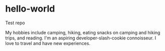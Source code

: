 # hello-world
Test repo

My hobbies include camping, hiking, eating snacks on camping and hiking trips, and reading.
I'm an aspiring developer-slash-cookie connoisseur.
I love to travel and have new experiences.
